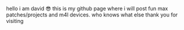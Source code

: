 hello i am david 😎 this is my github page where i will post fun max patches/projects and m4l devices. who knows what else
thank you for visiting
<!---
auggggh/auggggh is a ✨ special ✨ repository because its `README.md` (this file) appears on your GitHub profile.
You can click the Preview link to take a look at your changes.
--->
